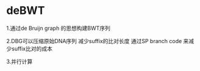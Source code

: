# deBWT
1.通过de Bruijn graph 的思想构建BWT序列

2.DBG可以压缩原始DNA序列 减少suffix的比对长度
通过SP branch code 来减少suffix比对的成本

3.并行计算
